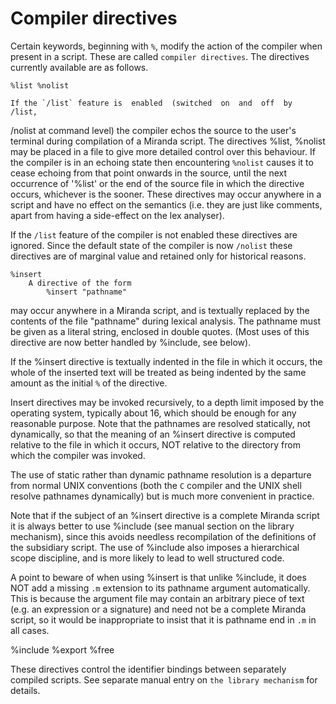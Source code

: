 # Compiler directives


Certain keywords, beginning with `%`, modify the action of the  compiler
when  present in a script.  These are called `compiler directives`.  The
directives currently available are as follows.

`%list %nolist`

    If the `/list` feature is  enabled  (switched  on  and  off  by  /list,
/nolist  at  command  level) the compiler echos the source to the user's
terminal during compilation of a Miranda script.  The directives  %list,
%nolist  may be placed in a file to give more detailed control over this
behaviour.  If the compiler is in an  echoing  state  then  encountering
`%nolist`  causes  it  to  cease  echoing from that point onwards in the
source, until the next occurrence of '%list' or the end  of  the  source
file  in  which  the  directive  occurs, whichever is the sooner.  These
directives may occur anywhere in a script and  have  no  effect  on  the
semantics  (i.e.   they  are  just  like  comments,  apart from having a
side-effect on the lex analyser).

If  the  `/list` feature of the compiler is not enabled these directives
are ignored.  Since the default state of the compiler is  now  `/nolist`
these  directives are of marginal value and retained only for historical
reasons.

    %insert
        A directive of the form
            %insert "pathname"

may occur anywhere in a Miranda script, and is textually replaced by the
contents  of  the file "pathname" during lexical analysis.  The pathname
must be given as a literal string, enclosed  in  double  quotes.   (Most
uses of this directive are now better handled by %include, see below).

If the %insert directive is textually indented in the file in  which  it
occurs, the whole of the inserted text will be treated as being indented
by the same amount as the initial `%` of the directive.

Insert  directives  may be invoked recursively, to a depth limit imposed
by the operating system, typically about 16, which should be enough  for
any   reasonable   purpose.    Note  that  the  pathnames  are  resolved
statically, not dynamically, so that the meaning of an %insert directive
is computed relative to the file in which it occurs, NOT relative to the
directory from which the compiler was invoked.

The use of static rather than dynamic pathname resolution is a departure
from  normal  UNIX conventions (both the `C` compiler and the UNIX shell
resolve pathnames dynamically) but is much more convenient in practice.

Note that if the subject of an %insert directive is a  complete  Miranda
script  it  is  always better to use %include (see manual section on the
library mechanism), since this  avoids  needless  recompilation  of  the
definitions  of the subsidiary script.  The use of %include also imposes
a hierarchical scope discipline, and is more  likely  to  lead  to  well
structured code.

A point to beware of when using %insert is that unlike %include, it does
NOT add a missing `.m` extension to its pathname argument automatically.
This is because the argument file may contain an arbitrary piece of text
(e.g.   an expression or a signature) and need not be a complete Miranda
script, so it would be inappropriate to insist that it is  pathname  end
in `.m` in all cases.

%include %export %free

These directives control the  identifier  bindings  between  separately
compiled  scripts.  See separate manual entry on `the library mechanism`
for details.

